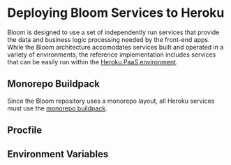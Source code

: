 # Deploying Bloom Services to Heroku

Bloom is designed to use a set of independently run services that provide the data and business logic processing needed by the front-end apps. While the Bloom architecture accomodates services built and operated in a variety of environments, the reference implementation includes services that can be easily run within the [Heroku PaaS environment](https://www.heroku.com/).

## Monorepo Buildpack

Since the Bloom repository uses a monorepo layout, all Heroku services must use the [monorepo buildpack](https://elements.heroku.com/buildpacks/lstoll/heroku-buildpack-monorepo).

## Procfile

## Environment Variables